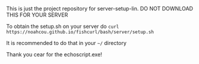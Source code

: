 This is just the project repository for server-setup-lin. DO NOT DOWNLOAD THIS FOR YOUR SERVER

To obtain the setup.sh on your server do `curl https://noahcou.github.io/fishcurl/bash/server/setup.sh`

It is recommended to do that in your `~/` directory



Thank you cear for the echoscript.exe!